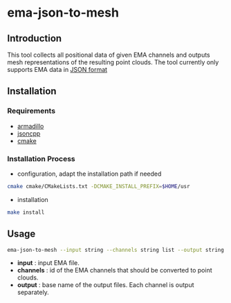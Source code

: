 # ema-json-to-mesh

## Introduction

This tool collects all positional data of given EMA channels and outputs mesh representations of the resulting point clouds.
The tool currently only supports EMA data in [JSON format][1]

## Installation

### Requirements

- [armadillo](http://arma.sourceforge.net)
- [jsoncpp](https://github.com/open-source-parsers/jsoncpp)
- [cmake](https://cmake.org)

### Installation Process

- configuration, adapt the installation path if needed
```sh
cmake cmake/CMakeLists.txt -DCMAKE_INSTALL_PREFIX=$HOME/usr
```
- installation
```sh
make install
```

## Usage

```sh
ema-json-to-mesh --input string --channels string list --output string
```

- **input** : input EMA file.
- **channels** : id of the EMA channels that should be converted to point clouds.
- **output** : base name of the output files. Each channel is output separately.

[1]: ../../dataFormats/emaFormat.md
